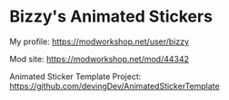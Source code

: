 # Bizzy's Animated Stickers

My profile: https://modworkshop.net/user/bizzy

Mod site: https://modworkshop.net/mod/44342


Animated Sticker Template Project: https://github.com/devingDev/AnimatedStickerTemplate

